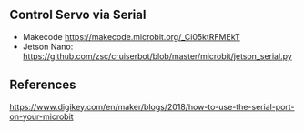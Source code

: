 ## Control Servo via Serial
* Makecode https://makecode.microbit.org/_Ci05ktRFMEkT
* Jetson Nano: https://github.com/zsc/cruiserbot/blob/master/microbit/jetson_serial.py

## References
https://www.digikey.com/en/maker/blogs/2018/how-to-use-the-serial-port-on-your-microbit
